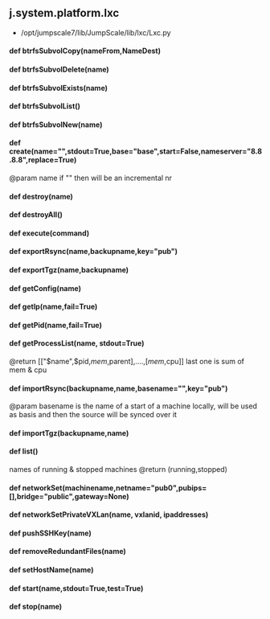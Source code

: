 ## j.system.platform.lxc

- /opt/jumpscale7/lib/JumpScale/lib/lxc/Lxc.py

#### def btrfsSubvolCopy(nameFrom,NameDest) 

#### def btrfsSubvolDelete(name) 

#### def btrfsSubvolExists(name) 

#### def btrfsSubvolList() 

#### def btrfsSubvolNew(name) 

#### def create(name="",stdout=True,base="base",start=False,nameserver="8.8.8.8",replace=True) 

@param name if "" then will be an incremental nr

#### def destroy(name) 

#### def destroyAll() 

#### def execute(command) 

#### def exportRsync(name,backupname,key="pub") 

#### def exportTgz(name,backupname) 

#### def getConfig(name) 

#### def getIp(name,fail=True) 

#### def getPid(name,fail=True) 

#### def getProcessList(name, stdout=True) 

@return [["$name",$pid,$mem,$parent],....,[$mem,$cpu]]
last one is sum of mem & cpu

#### def importRsync(backupname,name,basename="",key="pub") 

@param basename is the name of a start of a machine locally, will be used as basis and then the source will be synced over it

#### def importTgz(backupname,name) 

#### def list() 

names of running & stopped machines
@return (running,stopped)

#### def networkSet(machinename,netname="pub0",pubips=[],bridge="public",gateway=None) 

#### def networkSetPrivateVXLan(name, vxlanid, ipaddresses) 

#### def pushSSHKey(name) 

#### def removeRedundantFiles(name) 

#### def setHostName(name) 

#### def start(name,stdout=True,test=True) 

#### def stop(name) 

